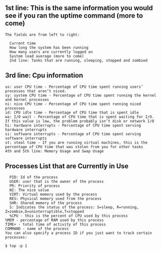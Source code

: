 ## 1st line: This is the same information you would see if you ran the uptime command (more to come)

    The fields are from left to right:

      Current time
      How long the system has been running
      How many users are currently logged on
      System load average (more to come)
      2nd line: Tasks that are running, sleeping, stopped and zombied

## 3rd line: Cpu information

    us: user CPU time - Percentage of CPU time spent running users’ processes that aren’t niced.
    sy: system CPU time - Percentage of CPU time spent running the kernel and kernel processes
    ni: nice CPU time - Percentage of CPU time spent running niced processes
    id: CPU idle time - Percentage of CPU time that is spent idle
    wa: I/O wait - Percentage of CPU time that is spent waiting for I/O. If this value is low, the problem probably isn’t disk or network I/O
    hi: hardware interrupts - Percentage of CPU time spent serving hardware interrupts
    si: software interrupts - Percentage of CPU time spent serving software interrupts
    st: steal time - If you are running virtual machines, this is the percentage of CPU time that was stolen from you for other tasks
    4th and 5th line: Memory Usage and Swap Usage

## Processes List that are Currently in Use

      PID: Id of the process
      USER: user that is the owner of the process
      PR: Priority of process
      NI: The nice value
      VIRT: Virtual memory used by the process
      RES: Physical memory used from the process
      SHR: Shared memory of the process
      S: Indicates the status of the process: S=sleep, R=running, Z=zombie,D=uninterruptible,T=stopped
      %CPU - this is the percent of CPU used by this process
    %MEM - percentage of RAM used by this process
    TIME+ - total time of activity of this process
    COMMAND - name of the process
    You can also specify a process ID if you just want to track certain processes:

    $ top -p 1
